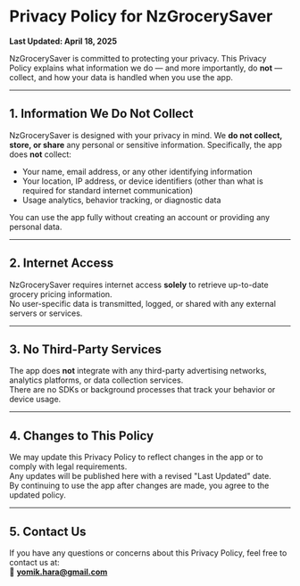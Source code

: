 # Privacy Policy for NzGrocerySaver

**Last Updated: April 18, 2025**

NzGrocerySaver is committed to protecting your privacy. This Privacy Policy explains what information we do — and more importantly, do **not** — collect, and how your data is handled when you use the app.

---

## 1. Information We Do Not Collect

NzGrocerySaver is designed with your privacy in mind. We **do not collect, store, or share** any personal or sensitive information. Specifically, the app does **not** collect:

- Your name, email address, or any other identifying information  
- Your location, IP address, or device identifiers (other than what is required for standard internet communication)  
- Usage analytics, behavior tracking, or diagnostic data  

You can use the app fully without creating an account or providing any personal data.

---

## 2. Internet Access

NzGrocerySaver requires internet access **solely** to retrieve up-to-date grocery pricing information.  
No user-specific data is transmitted, logged, or shared with any external servers or services.

---

## 3. No Third-Party Services

The app does **not** integrate with any third-party advertising networks, analytics platforms, or data collection services.  
There are no SDKs or background processes that track your behavior or device usage.

---

## 4. Changes to This Policy

We may update this Privacy Policy to reflect changes in the app or to comply with legal requirements.  
Any updates will be published here with a revised "Last Updated" date.  
By continuing to use the app after changes are made, you agree to the updated policy.

---

## 5. Contact Us

If you have any questions or concerns about this Privacy Policy, feel free to contact us at:  
📧 **yomik.hara@gmail.com**

